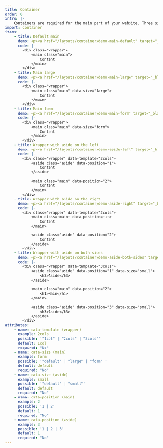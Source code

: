 ```yaml
---
title: Container
order: 0
intro: |-
    Containers are required for the main part of your website. Three sizes are available: 600px (default), 400px for forms and 800px for large pages. It is also possible to add an <code>&lt;aside&gt;</code>.
import: container
items:
    - title: Default main
      demo: <p><a href="/layouts/container/demo-main-default" target="_blank" rel="noreferrer noopener">Demo here</a></p>
      code: |-
        <div class="wrapper">
            <main class="main">
                Content
            </main>
        </div>
    - title: Main large
      demo: <p><a href="/layouts/container/demo-main-large" target="_blank" rel="noreferrer noopener">Demo here</a></p>
      code: |-
        <div class="wrapper">
            <main class="main" data-size="large">
                Content
            </main>
        </div>
    - title: Main form
      demo: <p><a href="/layouts/container/demo-main-form" target="_blank" rel="noreferrer noopener">Demo here</a></p>
      code: |-
        <div class="wrapper">
            <main class="main" data-size="form">
                Content
            </main>
        </div>
    - title: Wrapper with aside on the left
      demo: <p><a href="/layouts/container/demo-aside-left" target="_blank" rel="noreferrer noopener">Demo here</a></p>
      code: |-
        <div class="wrapper" data-template="2cols">
            <aside class="aside" data-position="1">
                Content
            </aside>
        
            <main class="main" data-position="2">
                Content
            </main>
        </div>
    - title: Wrapper with aside on the right
      demo: <p><a href="/layouts/container/demo-aside-right" target="_blank" rel="noreferrer noopener">Demo here</a></p>
      code: |-
        <div class="wrapper" data-template="2cols">
            <main class="main" data-position="1">
                Content
            </main>

            <aside class="aside" data-position="2">
                Content
            </aside>
        </div>
    - title: Wrapper with aside on both sides
      demo: <p><a href="/layouts/container/demo-aside-both-sides" target="_blank" rel="noreferrer noopener">Demo here</a></p>
      code: |-
        <div class="wrapper" data-template="3cols">
            <aside class="aside" data-position="1" data-size="small">
                <h3>Aside</h3>
            </aside>
        
            <main class="main" data-position="2">
                <h1>Main</h1>
            </main>
        
            <aside class="aside" data-position="3" data-size="small">
                <h3>Aside</h3>
            </aside>
        </div>
attributes:
    - name: data-template (wrapper)
      example: 2cols
      possible: '"1col" | "2cols" | "3cols"'
      default: 1col
      required: "No"
    - name: data-size (main)
      example: form
      possible: '"default" | "large" | "form" '
      default: default
      required: "No"
    - name: data-size (aside)
      example: small
      possible: '"default" | "small"'
      default: default
      required: "No"
    - name: data-position (main)
      example: 2
      possible: '1 | 2'
      default: 1
      required: "No"
    - name: data-position (aside)
      example: 3
      possible: '1 | 2 | 3'
      default: 1
      required: "No"
---
```

